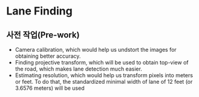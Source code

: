 # Lane Finding

## 사전 작업(Pre-work)
- Camera calibration, which would help us undstort the images for obtaining better accuracy.
- Finding projective transform, which will be used to obtain top-view of the road, which makes lane detection much easier.
- Estimating resolution, which would help us transform pixels into meters or feet. To do that, the standardized minimal width of lane of 12 feet (or 3.6576 meters) will be used

